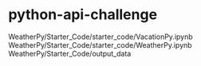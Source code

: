 # python-api-challenge
WeatherPy/Starter_Code/starter_code/VacationPy.ipynb
WeatherPy/Starter_Code/starter_code/WeatherPy.ipynb
WeatherPy/Starter_Code/output_data

